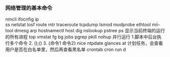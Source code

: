### 网络管理的基本命令
nmcli 
ifocnfig
ip  
ss
netstat
losf
route
mtr
traceroute
tcpdump
lsmod
modprobe
ethtool
mii-tool
dmesg
arp
hostnamectl
host
dig
nslookup
pstree
ps 显示当前终端的运行的所有进程
top
vmstat
fg
bg
jobs
pgrep
pkill
nohup
并行运行 1.脚本中后台执行多个命令  2. ();()  3. {命令1 命令2}
nice
ntpdate
glances
at 计划任务，会查看用户是否在白名单里，然后再查看黑名单
crontab
cron
run d
<!--stackedit_data:
eyJoaXN0b3J5IjpbNjY2OTkxNjE5LC0xMjUxOTkzMTE4LC0zNj
IyODgyNjMsNjU3NzI2ODk2LDUyMTMxNTQ5MywtMjQ2MjU5OTEz
LDExNjg5MTA0NzAsMTk0MjQ1NjYwMywtMTgyNzM5MDQ5MSwtND
czNDIzOTMzLC0xMDUxOTc1NTc5LC02ODAwMzc3NywtMTQzNzUx
MzI4MCwtMTAxMTU3MDk5NSw3MzA5OTgxMTZdfQ==
-->